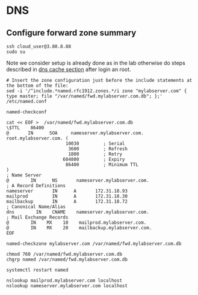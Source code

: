 # DNS 

## Configure forward zone summary

<!--
We automate this with a sed
https://fabianlee.org/2018/10/28/linux-using-sed-to-insert-lines-before-or-after-a-match/

````
vim /etc/named.conf
# Insert the zone configuration just before the include statements at the bottom of the file:

zone "mylabserver.com" {
type master;
file "/var/named/fwd.mylabserver.com.db";
};
````

-->


````
ssh cloud_user@3.80.8.88
sudo su
````

Note we consider setup is already done as in the lab otherwise do steps described in [dns cache section](p1-1-dns-cache.md) after login an root.

````
# Insert the zone configuration just before the include statements at the bottom of the file:
sed -i '/^include.*named.rfc1912.zones.*/i zone "mylabserver.com" { type master; file "/var/named/fwd.mylabserver.com.db"; };' /etc/named.conf

named-checkconf

cat << EOF >  /var/named/fwd.mylabserver.com.db
\$TTL    86400
@       IN      SOA     nameserver.mylabserver.com. root.mylabserver.com. (
                      10030         ; Serial
                       3600         ; Refresh
                       1800         ; Retry
                     604800         ; Expiry
                      86400         ; Minimum TTL
)
; Name Server
@        IN      NS       nameserver.mylabserver.com.
; A Record Definitions
nameserver       IN      A       172.31.18.93
mailprod         IN      A       172.31.18.30
mailbackup       IN      A       172.31.18.72
; Canonical Name/Alias
dns        IN    CNAME    nameserver.mylabserver.com.
; Mail Exchange Records
@        IN    MX    10    mailprod.mylabserver.com.
@        IN    MX    20    mailbackup.mylabserver.com.
EOF

named-checkzone mylabserver.com /var/named/fwd.mylabserver.com.db

chmod 760 /var/named/fwd.mylabserver.com.db
chgrp named /var/named/fwd.mylabserver.com.db

systemctl restart named

nslookup mailprod.mylabserver.com localhost
nslookup nameserver.mylabserver.com localhost
````
